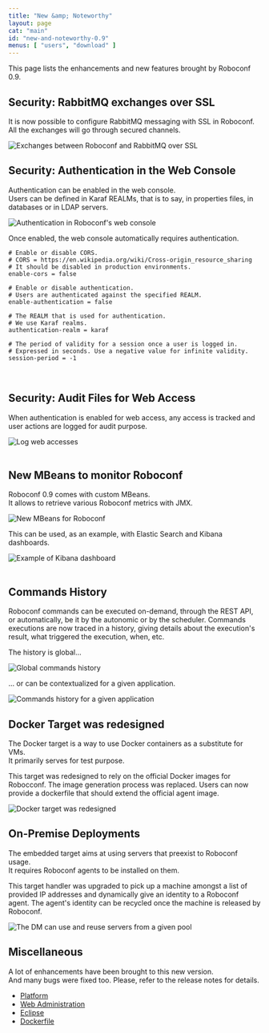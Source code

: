```yaml
---
title: "New &amp; Noteworthy"
layout: page
cat: "main"
id: "new-and-noteworthy-0.9"
menus: [ "users", "download" ]
---
```


This page lists the enhancements and new features brought by Roboconf 0.9.


## Security: RabbitMQ exchanges over SSL

It is now possible to configure RabbitMQ messaging with SSL in Roboconf.  
All the exchanges will go through secured channels.

<img src="/resources/img/nn-0.9-rabbitmq-over-ssl.png" alt="Exchanges between Roboconf and RabbitMQ over SSL" class="gs" />


## Security: Authentication in the Web Console

Authentication can be enabled in the web console.  
Users can be defined in Karaf REALMs, that is to say, in properties files,
in databases or in LDAP servers.

<img src="/resources/img/nn-0.9-authentication-in-the-web-console.png" alt="Authentication in Roboconf's web console" class="gs" />

Once enabled, the web console automatically requires authentication.


```properties
# Enable or disable CORS.
# CORS = https://en.wikipedia.org/wiki/Cross-origin_resource_sharing
# It should be disabled in production environments.
enable-cors = false

# Enable or disable authentication.
# Users are authenticated against the specified REALM.
enable-authentication = false

# The REALM that is used for authentication.
# We use Karaf realms.
authentication-realm = karaf

# The period of validity for a session once a user is logged in.
# Expressed in seconds. Use a negative value for infinite validity.
session-period = -1
```

<br />


## Security: Audit Files for Web Access

When authentication is enabled for web access, any access is tracked and
user actions are logged for audit purpose.

<img src="/resources/img/nn-0.9-audit-files.png" alt="Log web accesses" class="gs" />
<br /><br />


## New MBeans to monitor Roboconf

Roboconf 0.9 comes with custom MBeans.  
It allows to retrieve various Roboconf metrics with JMX.

<img src="/resources/img/nn-0.9-new-mbeans.png" alt="New MBeans for Roboconf" class="gs" />

This can be used, as an example, with Elastic Search and Kibana dashboards.

<img src="/resources/img/nn-0.9-kibana-dashboard-example.png" alt="Example of Kibana dashboard" class="gs" />
<br /><br />


## Commands History

Roboconf commands can be executed on-demand, through the REST API, or automatically,
be it by the autonomic or by the scheduler. Commands executions are now traced in a history,
giving details about the execution's result, what triggered the execution, when, etc.

The history is global...

<img src="/resources/img/nn-0.9-global-commands-history.png" alt="Global commands history" class="gs" />

... or can be contextualized for a given application.

<img src="/resources/img/nn-0.9-commands-history-for-an-application.png" alt="Commands history for a given application" class="gs" />


## Docker Target was redesigned

The Docker target is a way to use Docker containers as a substitute for VMs.  
It primarily serves for test purpose.

This target was redesigned to rely on the official Docker images for Robocconf. The image
generation process was replaced. Users can now provide a dockerfile that should extend the official agent image.

<img src="/resources/img/nn-0.9-docker-target-v2.png" alt="Docker target was redesigned" class="gs" />


## On-Premise Deployments

The embedded target aims at using servers that preexist to Roboconf usage.  
It requires Roboconf agents to be installed on them.

This target handler was upgraded to pick up a machine amongst a list of provided IP addresses and dynamically give an identity
to a Roboconf agent. The agent's identity can be recycled once the machine is released by Roboconf.

<img src="/resources/img/nn-0.9-on-premise-hosts--en.png" alt="The DM can use and reuse servers from a given pool" class="gs" />


## Miscellaneous

A lot of enhancements have been brought to this new version.  
And many bugs were fixed too. Please, refer to the release notes for details.

* [Platform](https://github.com/roboconf/roboconf-platform/issues?utf8=%E2%9C%93&q=milestone%3A0.9)
* [Web Administration](https://github.com/roboconf/roboconf-web-administration/issues?utf8=%E2%9C%93&q=milestone%3A0.9)
* [Eclipse](https://github.com/roboconf/roboconf-eclipse/issues?q=milestone%3A0.9)
* [Dockerfile](https://github.com/roboconf/roboconf-dockerfile/issues?q=milestone%3A0.9)
